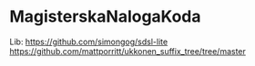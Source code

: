 # MagisterskaNalogaKoda

Lib:
https://github.com/simongog/sdsl-lite
https://github.com/mattporritt/ukkonen_suffix_tree/tree/master
